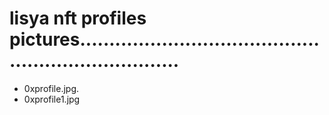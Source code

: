 # lisya nft profiles pictures......................................................................
- 0xprofile.jpg.
- 0xprofile1.jpg
